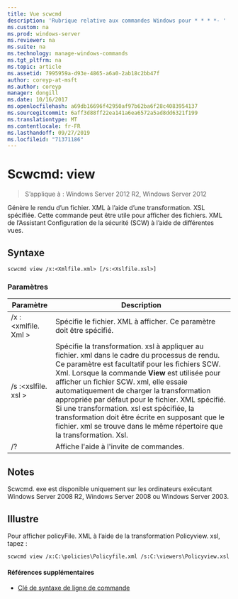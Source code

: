 ```yaml
---
title: Vue scwcmd
description: 'Rubrique relative aux commandes Windows pour * * * *- '
ms.custom: na
ms.prod: windows-server
ms.reviewer: na
ms.suite: na
ms.technology: manage-windows-commands
ms.tgt_pltfrm: na
ms.topic: article
ms.assetid: 7995959a-d93e-4865-a6a0-2ab18c2bb47f
author: coreyp-at-msft
ms.author: coreyp
manager: dongill
ms.date: 10/16/2017
ms.openlocfilehash: a69db16696f42950af97b62ba6f28c4083954137
ms.sourcegitcommit: 6aff3d88ff22ea141a6ea6572a5ad8dd6321f199
ms.translationtype: MT
ms.contentlocale: fr-FR
ms.lasthandoff: 09/27/2019
ms.locfileid: "71371186"
---
```

# <a name="scwcmd-view"></a>Scwcmd: view

> S’applique à : Windows Server 2012 R2, Windows Server 2012

Génère le rendu d’un fichier. XML à l’aide d’une transformation. XSL spécifiée. Cette commande peut être utile pour afficher des fichiers. XML de l’Assistant Configuration de la sécurité (SCW) à l’aide de différentes vues.

## <a name="syntax"></a>Syntaxe

```
scwcmd view /x:<Xmlfile.xml> [/s:<Xslfile.xsl>]
```

### <a name="parameters"></a>Paramètres

|Paramètre|Description|
|---------|-----------|
|/x :\<xmlfile. Xml >|Spécifie le fichier. XML à afficher. Ce paramètre doit être spécifié.|
|/s :\<xslfile. xsl >|Spécifie la transformation. xsl à appliquer au fichier. xml dans le cadre du processus de rendu. Ce paramètre est facultatif pour les fichiers SCW. Xml. Lorsque la commande **View** est utilisée pour afficher un fichier SCW. xml, elle essaie automatiquement de charger la transformation appropriée par défaut pour le fichier. XML spécifié. Si une transformation. xsl est spécifiée, la transformation doit être écrite en supposant que le fichier. xml se trouve dans le même répertoire que la transformation. Xsl.|
|/?|Affiche l'aide à l'invite de commandes.|

## <a name="remarks"></a>Notes

Scwcmd. exe est disponible uniquement sur les ordinateurs exécutant Windows Server 2008 R2, Windows Server 2008 ou Windows Server 2003.

## <a name="BKMK_Examples"></a>Illustre

Pour afficher policyFile. XML à l’aide de la transformation Policyview. xsl, tapez :
```
scwcmd view /x:C:\policies\Policyfile.xml /s:C:\viewers\Policyview.xsl
```

#### <a name="additional-references"></a>Références supplémentaires

-   [Clé de syntaxe de ligne de commande](command-line-syntax-key.md)